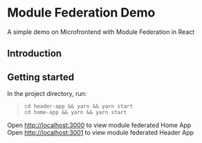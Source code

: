# Module Federation Demo

A simple demo on Microfrontend with Module Federation in React

## Introduction

## Getting started

In the project directory, run:

> ```
> cd header-app && yarn && yarn start
> cd home-app && yarn && yarn start
> ```

Open [http://localhost:3000](http://localhost:3000) to view module federated Home App\
Open [http://localhost:3001](http://localhost:3000) to view module federated Header App
